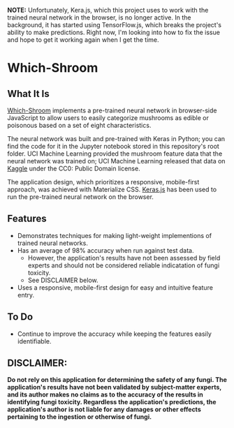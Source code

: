 **NOTE:** Unfortunately, Kera.js, which this project uses to work with the trained neural network in the browser, is no longer active. In the background, it has started using TensorFlow.js, which breaks the project's ability to make predictions. Right now, I'm looking into how to fix the issue and hope to get it working again when I get the time.

# Which-Shroom

## What It Is
[Which-Shroom](https://nasanos.github.io/WhichShroom/) implements a pre-trained neural network in browser-side JavaScript to allow users to easily categorize mushrooms as edible or poisonous based on a set of eight characteristics.

The neural network was built and pre-trained with Keras in Python; you can find the code for it in the Jupyter notebook stored in this repository's root folder. UCI Machine Learning provided the mushroom feature data that the neural network was trained on; UCI Machine Learning released that data on [Kaggle](https://www.kaggle.com/uciml/mushroom-classification) under the CC0: Public Domain license.

The application design, which prioritizes a responsive, mobile-first approach, was achieved with Materialize CSS. [Keras.js](https://github.com/transcranial/keras-js)  has been used to run the pre-trained neural network on the browser.

## Features
* Demonstrates techniques for making light-weight implementions of trained neural networks.
* Has an average of 98% accuracy when run against test data.
  * However, the application's results have not been assessed by field experts and should not be considered reliable indicatation of fungi toxicity.
  * See DISCLAIMER below.
* Uses a responsive, mobile-first design for easy and intuitive feature entry.

## To Do
* Continue to improve the accuracy while keeping the features easily identifiable.

## DISCLAIMER:
**Do not rely on this application for determining the safety of any fungi. The application's results have not been validated by subject-matter experts, and its author makes no claims as to the accuracy of the results in identifying fungi toxicity. Regardless the application's predictions, the application's author is not liable for any damages or other effects pertaining to the ingestion or otherwise of fungi.**

